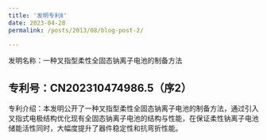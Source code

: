 ```yaml
---
title: '发明专利Ⅱ'
date: 2023-04-28
permalink: /posts/2013/08/blog-post-2/

---
```


发明名称：一种叉指型柔性全固态钠离子电池的制备方法


专利号：CN202310474986.5（序2）
-----
专利介绍：本发明公开了一种叉指型柔性全固态钠离子电池的制备方法，通过引入叉指式电极结构优化现有全固态钠离子电池的结构与性能，在保证柔性钠离子电池储能活性同时，大幅度提升了器件稳定性和抗弯折性能。

